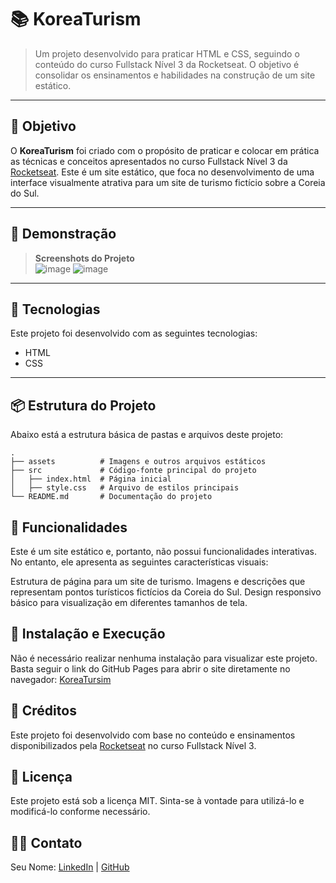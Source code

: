 # 📚 KoreaTurism

> Um projeto desenvolvido para praticar HTML e CSS, seguindo o conteúdo do curso Fullstack Nível 3 da Rocketseat. O objetivo é consolidar os ensinamentos e habilidades na construção de um site estático.

---

## 🎯 Objetivo

O **KoreaTurism** foi criado com o propósito de praticar e colocar em prática as técnicas e conceitos apresentados no curso Fullstack Nível 3 da [Rocketseat](https://www.rocketseat.com.br/). Este é um site estático, que foca no desenvolvimento de uma interface visualmente atrativa para um site de turismo fictício sobre a Coreia do Sul.

---

## 📸 Demonstração

> **Screenshots do Projeto**  
> ![image](https://github.com/user-attachments/assets/6c2c0783-e16f-479e-a1bf-02057d47a4c9)
> ![image](https://github.com/user-attachments/assets/86103709-cc2f-4a17-8f04-06d71e408ddf)


---

## 🚀 Tecnologias

Este projeto foi desenvolvido com as seguintes tecnologias:

- HTML
- CSS

---

## 📦 Estrutura do Projeto

Abaixo está a estrutura básica de pastas e arquivos deste projeto:

```plaintext
.
├── assets          # Imagens e outros arquivos estáticos
├── src             # Código-fonte principal do projeto
│   ├── index.html  # Página inicial
│   ├── style.css   # Arquivo de estilos principais
└── README.md       # Documentação do projeto
```
## 📖 Funcionalidades
Este é um site estático e, portanto, não possui funcionalidades interativas. No entanto, ele apresenta as seguintes características visuais:

Estrutura de página para um site de turismo.
Imagens e descrições que representam pontos turísticos fictícios da Coreia do Sul.
Design responsivo básico para visualização em diferentes tamanhos de tela.

## 🔧 Instalação e Execução
Não é necessário realizar nenhuma instalação para visualizar este projeto. Basta seguir o link do GitHub Pages para abrir o site diretamente no navegador:
[KoreaTursim](https://github.com/gakita)

## 📌 Créditos
Este projeto foi desenvolvido com base no conteúdo e ensinamentos disponibilizados pela [Rocketseat](https://app.rocketseat.com.br/?type=ALL) no curso Fullstack Nível 3.

## 📄 Licença
Este projeto está sob a licença MIT. Sinta-se à vontade para utilizá-lo e modificá-lo conforme necessário.

## 🙋‍♂️ Contato
Seu Nome: [LinkedIn](https://www.linkedin.com/in/raul-antonio-5a38212a2/) | [GitHub](https://github.com/gakita)
